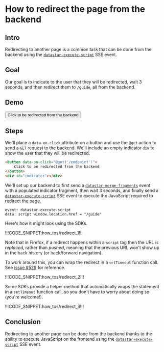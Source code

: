 # How to redirect the page from the backend

## Intro

Redirecting to another page is a common task that can be done from the backend using the [`datastar-execute-script`](/reference/sse_events#datastar-execute-script) SSE event.

## Goal

Our goal is to indicate to the user that they will be redirected, wait 3 seconds, and then redirect them to `/guide`, all from the backend.

## Demo

<button data-on-click="@get('/how_tos/redirect/data')" class="btn btn-primary font-bold">
Click to be redirected from the backend
</button>
<br/>
<span id="indicator" class="text-primary font-bold"></span>

## Steps

We'll place a `data-on-click` attribute on a button and use the `@get` action to send a `GET` request to the backend. We'll include an empty indicator `div` to show the user that they will be redirected.

```html
<button data-on-click="@get('/endpoint')">
    Click to be redirected from the backend
</button>
<div id="indicator"></div>
```

We'll set up our backend to first send a [`datastar-merge-fragments`](/reference/sse_events#datastar-merge-fragments) event with a populated indicator fragment, then wait 3 seconds, and finally send a [`datastar-execute-script`](/reference/sse_events#datastar-execute-script) SSE event to execute the JavaScript required to redirect the page.

```
event: datastar-execute-script
data: script window.location.href = "/guide"
```

Here's how it might look using the SDKs.

!!!CODE_SNIPPET:how_tos/redirect_1!!!

Note that in Firefox, if a redirect happens within a `script` tag then the URL is _replaced_, rather than _pushed_, meaning that the previous URL won't show up in the back history (or back/forward navigation).

To work around this, you can wrap the redirect in a `setTimeout` function call. See [issue #529](https://github.com/starfederation/datastar/issues/529) for reference.

!!!CODE_SNIPPET:how_tos/redirect_2!!!

Some SDKs provide a helper method that automatically wraps the statement in a `setTimeout` function call, so you don't have to worry about doing so (you're welcome!).

!!!CODE_SNIPPET:how_tos/redirect_3!!!

## Conclusion

Redirecting to another page can be done from the backend thanks to the ability to execute JavaScript on the frontend using the [`datastar-execute-script`](/reference/sse_events#datastar-execute-script) SSE event.

